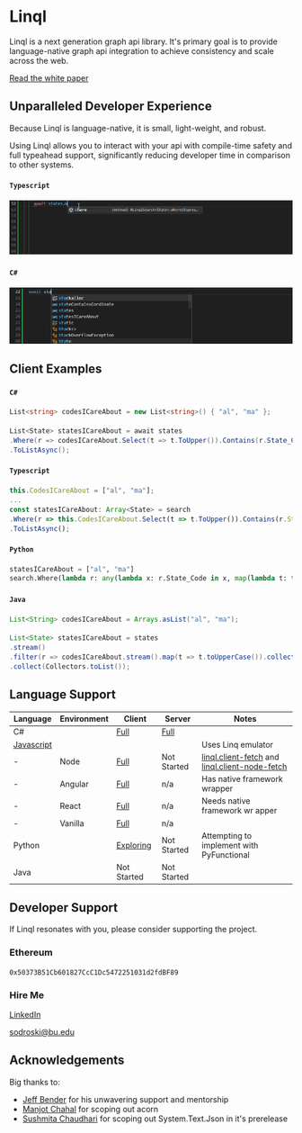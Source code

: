 # Linql

Linql is a next generation graph api library.  It's primary goal is to provide language-native graph api integration to achieve consistency and scale across the web. 

[Read the white paper](./WhitePaper.md)  

## Unparalleled Developer Experience 

Because Linql is language-native, it is small, light-weight, and robust.  

Using Linql allows you to interact with your api with compile-time safety and full typeahead support, significantly reducing developer time in comparison to other systems.

#### **`Typescript`**

![Typescript typeahead](./assets/typeahead.ts.gif)

#### **`C#`**

![C# typeahead](./assets/typeahead.csharp.gif)


## Client Examples

#### **`C#`**
```cs 
List<string> codesICareAbout = new List<string>() { "al", "ma" };

List<State> statesICareAbout = await states
.Where(r => codesICareAbout.Select(t => t.ToUpper()).Contains(r.State_Code))
.ToListAsync();
```

#### **`Typescript`**
```typescript
this.CodesICareAbout = ["al", "ma"];
...
const statesICareAbout: Array<State> = search
.Where(r => this.CodesICareAbout.Select(t => t.ToUpper()).Contains(r.State_Code!))
.ToListAsync();

```

#### **`Python`**
```python
statesICareAbout = ["al", "ma"]
search.Where(lambda r: any(lambda x: r.State_Code in x, map(lambda t: t.upper(), statesICareAbout))).ToListAsync()
```

#### **`Java`**
```java
List<String> codesICareAbout = Arrays.asList("al", "ma");

List<State> statesICareAbout = states
.stream()
.filter(r => codesICareAbout.stream().map(t => t.toUpperCase()).collect(Collectors.toList()).contains(r))
.collect(Collectors.toList());
```

## Language Support

| Language                             | Environment | Client                                                 | Server                       | Notes                                                                                                                                         |
| ------------------------------------ | ----------- | ------------------------------------------------------ | ---------------------------- | --------------------------------------------------------------------------------------------------------------------------------------------- |
| C#                                   |             | [Full](./C%23/Linql.Client/)                           | [Full](./C%23/Linql.Server/) |
| [Javascript](./Typescript/README.md) |             |                                                        |                              | Uses Linq emulator                                                                                                                            |
| -                                    | Node        | [Full](./Typescript/projects/linql.client-node-fetch/) | Not Started                  | [linql.client-fetch](./Typescript/projects/linql.client-fetch/) and [linql.client-node-fetch](./Typescript/projects/linql.client-node-fetch/) |
| -                                    | Angular     | [Full](./Typescript/projects/linql.client-angular/)    | n/a                          | Has native framework wrapper                                                                                                                  |
| -                                    | React       | [Full](./Typescript/projects/linql.client-fetch/)      | n/a                          | Needs native framework wr apper                                                                                                               |
| -                                    | Vanilla     | [Full](./Typescript/projects/linql.client-fetch/)      | n/a                          |
| Python                               |             | [Exploring](./Python/)                                 | Not Started                  | Attempting to implement with PyFunctional                                                                                                     |
| Java                                 |             | Not Started                                            | Not Started                  |

## Developer Support

If Linql resonates with you, please consider supporting the project.  

### Ethereum

```
0x50373B51Cb601827CcC1Dc5472251031d2fdBF89
```

### Hire Me

[LinkedIn](https://www.linkedin.com/in/kris-sodroski-60001480/)

[sodroski@bu.edu](mailto:sodroski@bu.edu)

## Acknowledgements 

Big thanks to: 
- [Jeff Bender](https://github.com/jeffbender) for his unwavering support and mentorship
- [Manjot Chahal](https://www.linkedin.com/in/manjot-chahal-96740198/) for scoping out acorn
- [Sushmita Chaudhari](https://www.linkedin.com/in/sushmitachaudhari/) for scoping out System.Text.Json in it's prerelease 
